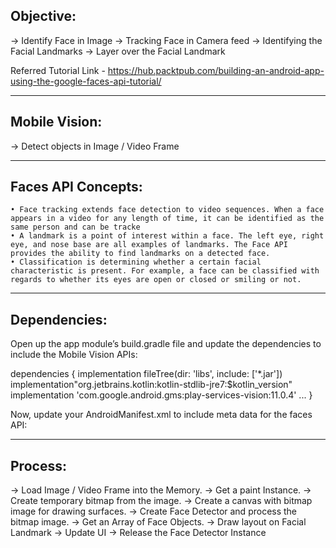 ## Objective:

-> Identify Face in Image 
-> Tracking Face in Camera feed 
-> Identifying the Facial Landmarks
-> Layer over the Facial Landmark

Referred Tutorial Link - https://hub.packtpub.com/building-an-android-app-using-the-google-faces-api-tutorial/

--------------------------------------------------------------------------------------------------------------------------------

## Mobile Vision:

-> Detect objects in Image / Video Frame

--------------------------------------------------------------------------------------------------------------------------------

## Faces API Concepts:

	• Face tracking extends face detection to video sequences. When a face appears in a video for any length of time, it can be identified as the same person and can be tracke
	• A landmark is a point of interest within a face. The left eye, right eye, and nose base are all examples of landmarks. The Face API provides the ability to find landmarks on a detected face.
	• Classification is determining whether a certain facial characteristic is present. For example, a face can be classified with regards to whether its eyes are open or closed or smiling or not.
  
--------------------------------------------------------------------------------------------------------------------------------

## Dependencies:

Open up the app module’s build.gradle file and update the dependencies to include the Mobile Vision APIs:

dependencies {
    implementation fileTree(dir: 'libs', include: ['*.jar'])
    implementation"org.jetbrains.kotlin:kotlin-stdlib-jre7:$kotlin_version"
    implementation 'com.google.android.gms:play-services-vision:11.0.4'
    ...
}

Now, update your AndroidManifest.xml to include meta data for the faces API:
<meta-data
 android:name="com.google.android.gms.vision.DEPENDENCIES"
 android:value="face" />


--------------------------------------------------------------------------------------------------------------------------------

## Process:

-> Load Image / Video Frame into the Memory.
-> Get a paint Instance.
-> Create temporary bitmap from the image. 
-> Create a canvas with bitmap image for drawing surfaces.
-> Create Face Detector and process the bitmap image.
-> Get an Array of Face Objects.
-> Draw layout on Facial Landmark
-> Update UI
-> Release the Face Detector Instance
